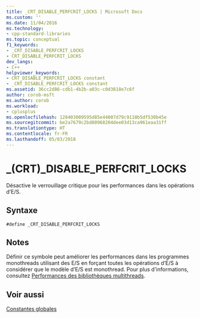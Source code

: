 ```yaml
---
title: _CRT_DISABLE_PERFCRIT_LOCKS | Microsoft Docs
ms.custom: ''
ms.date: 11/04/2016
ms.technology:
- cpp-standard-libraries
ms.topic: conceptual
f1_keywords:
- _CRT_DISABLE_PERFCRIT_LOCKS
- CRT_DISABLE_PERFCRIT_LOCKS
dev_langs:
- C++
helpviewer_keywords:
- CRT_DISABLE_PERFCRIT_LOCKS constant
- _CRT_DISABLE_PERFCRIT_LOCKS constant
ms.assetid: 36cc2d86-cdb1-4b2b-a03c-c0d3818e7c6f
author: corob-msft
ms.author: corob
ms.workload:
- cplusplus
ms.openlocfilehash: 128403009595d85e44007d79c9110b5df530b45e
ms.sourcegitcommit: be2a7679c2bd80968204dee03d13ca961eaa31ff
ms.translationtype: HT
ms.contentlocale: fr-FR
ms.lasthandoff: 05/03/2018
---
```

# <a name="crtdisableperfcritlocks"></a>_(CRT)_DISABLE_PERFCRIT_LOCKS
Désactive le verrouillage critique pour les performances dans les opérations d’E/S.  
  
## <a name="syntax"></a>Syntaxe  
  
```  
#define _CRT_DISABLE_PERFCRIT_LOCKS  
```  
  
## <a name="remarks"></a>Notes  
 Définir ce symbole peut améliorer les performances dans les programmes monothreads utilisant des E/S en forçant toutes les opérations d’E/S à considérer que le modèle d’E/S est monothread. Pour plus d'informations, consultez [Performances des bibliothèques multithreads](../c-runtime-library/multithreaded-libraries-performance.md).  
  
## <a name="see-also"></a>Voir aussi  
 [Constantes globales](../c-runtime-library/global-constants.md)